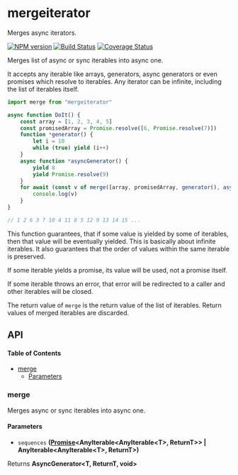 # mergeiterator

Merges async iterators.

[![NPM version](https://img.shields.io/npm/v/mergeiterator.svg?style=flat-square)](https://npmjs.org/package/mergeiterator)
[![Build Status](https://img.shields.io/travis/vadzim/mergeiterator/master.svg?style=flat-square)](https://travis-ci.org/vadzim/mergeiterator)
[![Coverage Status](https://img.shields.io/codecov/c/github/vadzim/mergeiterator/master.svg?style=flat-square)](https://codecov.io/gh/vadzim/mergeiterator/branch/master)

Merges list of async or sync iterables into async one.

It accepts any iterable like arrays, generators, async generators or even promises which resolve to iterables.
Any iterator can be infinite, including the list of iterables itself.

```javascript
import merge from "mergeiterator"

async function DoIt() {
	const array = [1, 2, 3, 4, 5]
	const promisedArray = Promise.resolve([6, Promise.resolve(7)])
	function *generator() {
		let i = 10
		while (true) yield (i++)
	}
	async function *asyncGenerator() {
		yield 8
		yield Promise.resolve(9)
	}
	for await (const v of merge([array, promisedArray, generator(), asyncGenerator()])) {
		console.log(v)
	}
}

// 1 2 6 3 7 10 4 11 8 5 12 9 13 14 15 ...
```

This function guarantees, that if some value is yielded by some of iterables, then that value will be eventually yielded. This is basically about infinite iterables.
It also guarantees that the order of values within the same iterable is preserved.

If some iterable yields a promise, its value will be used, not a promise itself.

If some iterable throws an error, that error will be redirected to a caller and other iterables will be closed.

The return value of `merge` is the return value of the list of iterables. Return values of merged iterables are discarded.

## API

<!-- Generated by documentation.js. Update this documentation by updating the source code. -->

#### Table of Contents

-   [merge](#merge)
    -   [Parameters](#parameters)

### merge

Merges async or sync iterables into async one.

#### Parameters

-   `sequences` **([Promise](https://developer.mozilla.org/docs/Web/JavaScript/Reference/Global_Objects/Promise)&lt;AnyIterable&lt;AnyIterable&lt;T>, ReturnT>> | AnyIterable&lt;AnyIterable&lt;T>, ReturnT>)** 

Returns **AsyncGenerator&lt;T, ReturnT, void>** 
